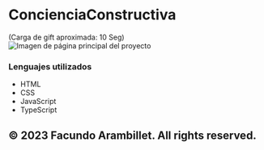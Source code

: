 # ConcienciaConstructiva
(Carga de gift aproximada: 10 Seg)
![Imagen de página principal del proyecto](https://github.com/facundoArambillet/Proyecto-Final-PFS2022/blob/main/tp-final/animation.gif)

### Lenguajes utilizados 

- HTML
- CSS
- JavaScript
- TypeScript

## © 2023 Facundo Arambillet. All rights reserved.